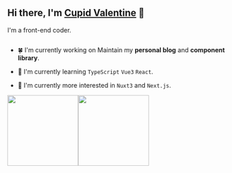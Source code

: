 <!-- ### Hi there 👋 -->

<!-- <h3 align="center">

</h3> -->

<!-- <h2 align="center">
I'm a Web Developer!
</h2>  -->

## Hi there, I'm <a href="https://www.valzt.cn/about" target="_blank" rel="noreferrer">Cupid Valentine</a> 👋

I'm a front-end coder.

<img src="https://visitor-badge.glitch.me/badge?page_id=valcosmos.valcosmos&right_color=RoyalBlue" alt="" />

<!-- ![visitors](https://visitor-badge.glitch.me/badge?page_id=valcosmos.valcosmos) -->

- 🍀 I'm currently working on Maintain my **personal blog** and **component library**.

- 🌱 I'm currently learning `TypeScript` `Vue3` `React`.

- 🌟 I'm currently more interested in `Nuxt3` and `Next.js`.

<!-- ## 🌟 Technical Skills -->

<!-- ![](https://img.shields.io/badge/Code-HTML5-informational?style=flat&logo=HTML5&color=E34F26) -->

<!-- ![](https://img.shields.io/badge/Code-HTML5-informational?style=for-the-badge&logo=HTML5&color=E34F26) -->
<!-- ![](https://img.shields.io/badge/Code-CSS3-informational?style=for-the-badge&logo=CSS3&color=1572B6) -->
<!-- ![](https://img.shields.io/badge/Code-JavaScript-informational?style=for-the-badge&logo=JavaScript&color=F7DF1E) -->
<!-- ![](https://img.shields.io/badge/Code-TypeScript-informational?style=for-the-badge&logo=TypeScript&color=3178C6) -->

<!-- ![](https://img.shields.io/badge/Code-Vue-informational?style=for-the-badge&logo=Vue.js&color=4FC08D) -->
<!-- ![](https://img.shields.io/badge/Code-React-informational?style=for-the-badge&logo=react&color=61DAFB) -->

<!-- ![](https://img.shields.io/badge/Code-Node-informational?style=for-the-badge&logo=Node.js&color=339933) -->
<!-- ![](https://img.shields.io/badge/Code-Koa-informational?style=for-the-badge&logo=Koa&color=33333D) -->
<!-- ![](https://img.shields.io/badge/Code-Django-informational?style=for-the-badge&logo=Django&color=092E20) -->

<!-- **valcosmos/valcosmos** is a  _special_ ✨ repository because its `README.md` (this file) appears on your GitHub profile. -->

<!-- Here are some ideas to get you started: -->

<!-- ## ✨ GitHub Stats  -->

<!-- [![Ashutosh's github activity graph](https://activity-graph.herokuapp.com/graph?username=valcosmos&theme=dracula)](https://github.com/valcosmos) -->

<!-- <img align="left" src="https://github-readme-stats.vercel.app/api?username=valcosmos&show_icons=true&bg_color=30,7028e4,e5b2ca&title_color=fff&text_color=fff&icon_color=fff" /> -->

<!-- ![valcosmos GitHub stats](https://github-readme-stats.vercel.app/api?username=valcosmos&show_icons=true&bg_color=30,7028e4,e5b2ca&title_color=fff&text_color=fff&icon_color=fff)

[![Top Langs](https://github-readme-stats.vercel.app/api/top-langs/?username=valcosmos&layout=compact&show_icons=true&bg_color=30,7028e4,e5b2ca&title_color=fff&text_color=fff&icon_color=fff)](https://github.com/anuraghazra/github-readme-stats) -->

<!-- 
<img align="" height="160px" src="https://github-readme-stats.vercel.app/api?username=valcosmos&show_icons=true&bg_color=30,7028e4,e5b2ca&title_color=fff&text_color=fff&icon_color=fff" /><img align="" height="160px" src="https://github-readme-stats.vercel.app/api/top-langs/?username=valcosmos&layout=compact&show_icons=true&bg_color=30,7028e4,e5b2ca&title_color=fff&text_color=fff&icon_color=fff)](https://github.com/anuraghazra/github-readme-stats" />
 -->

<img align="" height="160px" src="https://github-readme-stats.vercel.app/api?username=valcosmos&show_icons=true&bg_color=30,3e4fca,6667AB&title_color=fff&text_color=fff&icon_color=fff" /><img align="" height="160px" src="https://github-readme-stats.vercel.app/api/top-langs/?username=valcosmos&layout=compact&show_icons=true&bg_color=30,3e4fca,6667AB&title_color=fff&text_color=fff&icon_color=fff)](https://github.com/anuraghazra/github-readme-stats" />
